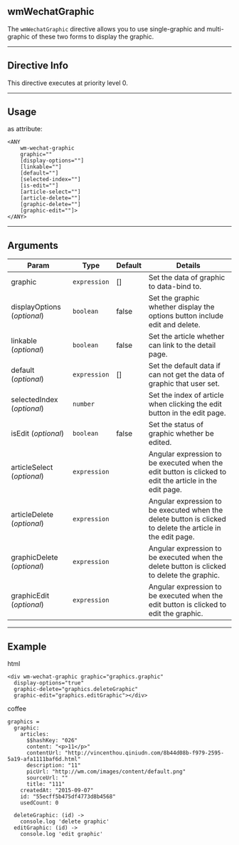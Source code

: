 ## wmWechatGraphic
The `wmWechatGraphic` directive allows you to use single-graphic and multi-graphic of these two forms to display the graphic.

---

## Directive Info
This directive executes at priority level 0.

---

## Usage
as attribute:
```
<ANY
    wm-wechat-graphic
    graphic=""
    [display-options=""]
    [linkable=""]
    [default=""]
    [selected-index=""]
    [is-edit=""]
    [article-select=""]
    [article-delete=""]
    [graphic-delete=""]
    [graphic-edit=""]>
</ANY>
```

---

## Arguments
Param | Type | Default | Details
----- | ---- | ------ | ----
graphic                      | `expression` | []    | Set the data of graphic to data-bind to.
displayOptions (*optional*)  | `boolean`    | false | Set the graphic whether display the options button include edit and delete.
linkable (*optional*)        | `boolean`    | false | Set the article whether can link to the detail page.
default (*optional*)         | `expression` | []    | Set the default data if can not get the data of graphic that user set.
selectedIndex (*optional*)   | `number`     |       | Set the index of article when clicking the edit button in the edit page.
isEdit (*optional*)          | `boolean`    | false | Set the status of graphic whether be edited.
articleSelect (*optional*)   | `expression` |       | Angular expression to be executed when the edit button is clicked to edit the article in the edit page.
articleDelete (*optional*)   | `expression` |       | Angular expression to be executed when the delete button is clicked to delete the article in the edit page.
graphicDelete (*optional*)   | `expression` |       | Angular expression to be executed when the delete button is clicked to delete the graphic.
graphicEdit (*optional*)     | `expression` |       | Angular expression to be executed when the edit button is clicked to edit the graphic.

---

## Example
html
```
<div wm-wechat-graphic graphic="graphics.graphic"
  display-options="true"
  graphic-delete="graphics.deleteGraphic"
  graphic-edit="graphics.editGraphic"></div>
```

coffee
```
graphics =
  graphic:
    articles:
      $$hashKey: "026"
      content: "<p>11</p>"
      contentUrl: "http://vincenthou.qiniudn.com/8b44d08b-f979-2595-5a19-afa1111baf6d.html"
      description: "11"
      picUrl: "http://wm.com/images/content/default.png"
      sourceUrl: ""
      title: "111"
    createdAt: "2015-09-07"
    id: "55ecff5b475df4773d8b4568"
    usedCount: 0

  deleteGraphic: (id) ->
    console.log 'delete graphic'
  editGraphic: (id) ->
    console.log 'edit graphic'
```
